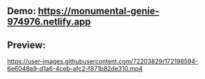## Demo: https://monumental-genie-974976.netlify.app

## Preview:
https://user-images.githubusercontent.com/72203829/172198594-6e6048a9-d1a6-4ceb-afc2-f871b82de310.mp4


